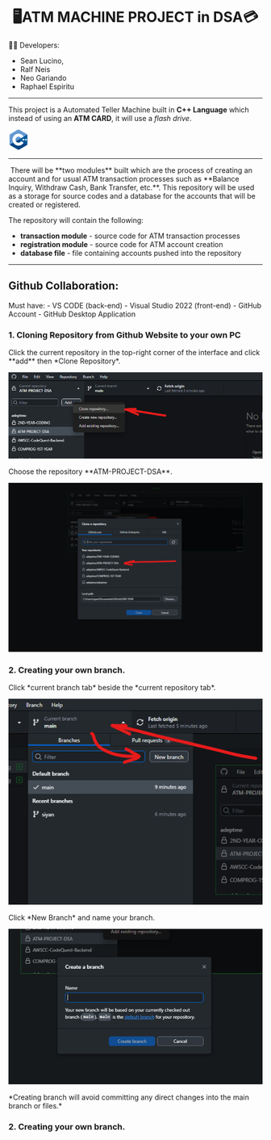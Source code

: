 <h1 align="center">🖥️ATM MACHINE PROJECT in DSA💳</h1>

🧑‍💻 Developers: 
- Sean Lucino,
- Ralf Neis
- Neo Gariando
- Raphael Espiritu
 ---
This project is a Automated Teller Machine built in **C++ Language** which instead of using an **ATM CARD**, it will use a *flash drive*.

<img src="https://raw.githubusercontent.com/devicons/devicon/master/icons/cplusplus/cplusplus-original.svg" alt="cplusplus" width="40" height="40"/> </a> 

---

<p>&nbsp;There will be **two modules** built which are the process of creating an account and for usual ATM transaction processes such as **Balance Inquiry, Withdraw Cash, Bank Transfer, etc.**.
This repository will be used as a storage for source codes and a database for the accounts that will be created or registered.</p>

The repository will contain the following:
- **transaction module** - source code for ATM transaction processes
- **registration module** - source code for ATM account creation
- **database file** - file containing accounts pushed into the repository
  
---

<h2 align="left" > Github Collaboration: </h2>
Must have:
- VS CODE (back-end)
- Visual Studio 2022 (front-end)
- GitHub Account
- GitHub Desktop Application

<h3 align="left" > 1. Cloning Repository from Github Website to your own PC </h2>
    <p>Click the current repository in the top-right corner of the interface and click **add** then *Clone Repository*.</p>
    <img src="./assets/clone_repo.png" alt=""/> </a> 
    <p>Choose the repository **ATM-PROJECT-DSA**.</p>
    <img src="./assets/pick_repo.png" alt=""/> </a> 

<h3 align="left" > 2. Creating your own branch. </h2>
    <p>Click *current branch tab* beside the *current repository tab*.</p>
    <img src="./assets/create_branch.png" alt=""/> </a> 
    <p>Click *New Branch* and name your branch.</p>
    <img src="./assets/name_branch.png" alt=""/> </a> 
    <p>*Creating branch will avoid committing any direct changes into the main branch or files.*</p>

<h3 align="left" > 2. Creating your own branch. </h2>
    <p>

